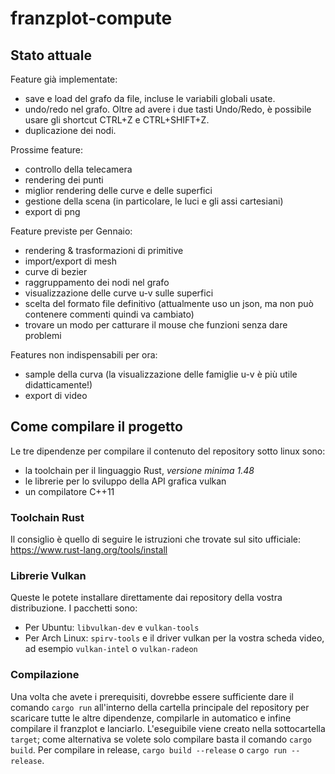 # franzplot-compute

## Stato attuale

Feature già implementate:
- save e load del grafo da file, incluse le variabili globali usate.
- undo/redo nel grafo. Oltre ad avere i due tasti Undo/Redo, è possibile usare gli shortcut CTRL+Z e CTRL+SHIFT+Z.
- duplicazione dei nodi.

Prossime feature:
- controllo della telecamera
- rendering dei punti
- miglior rendering delle curve e delle superfici
- gestione della scena (in particolare, le luci e gli assi cartesiani)
- export di png

Feature previste per Gennaio:
- rendering & trasformazioni di primitive
- import/export di mesh
- curve di bezier
- raggruppamento dei nodi nel grafo
- visualizzazione delle curve u-v sulle superfici
- scelta del formato file definitivo (attualmente uso un json, ma non può contenere commenti quindi va cambiato)
- trovare un modo per catturare il mouse che funzioni senza dare problemi

Features non indispensabili per ora:
- sample della curva (la visualizzazione delle famiglie u-v è più utile didatticamente!)
- export di video

## Come compilare il progetto

Le tre dipendenze per compilare il contenuto del repository sotto linux sono:
- la toolchain per il linguaggio Rust, *versione minima 1.48*
- le librerie per lo sviluppo della API grafica vulkan
- un compilatore C++11

### Toolchain Rust
Il consiglio è quello di seguire le istruzioni che trovate sul sito ufficiale: https://www.rust-lang.org/tools/install

### Librerie Vulkan
Queste le potete installare direttamente dai repository della vostra distribuzione. I pacchetti sono:
- Per Ubuntu: `libvulkan-dev` e `vulkan-tools`
- Per Arch Linux: `spirv-tools` e il driver vulkan per la vostra scheda video, ad esempio `vulkan-intel` o `vulkan-radeon`

### Compilazione
Una volta che avete i prerequisiti, dovrebbe essere sufficiente dare il comando `cargo run` all'interno della cartella principale del repository per scaricare tutte le altre dipendenze, compilarle in automatico e infine compilare il franzplot e lanciarlo. L'eseguibile viene creato nella sottocartella `target`; come alternativa se volete solo compilare basta il comando `cargo build`.
Per compilare in release, `cargo build --release` o `cargo run --release`.
